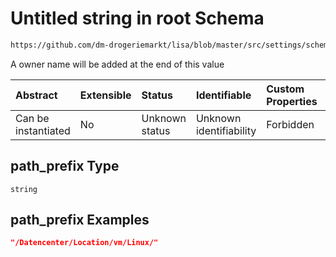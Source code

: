 # Untitled string in root Schema

```txt
https://github.com/dm-drogeriemarkt/lisa/blob/master/src/settings/schema.json#/properties/locations/items/properties/compute_attributes/properties/path_prefix
```

A owner name will be added at the end of this value

| Abstract            | Extensible | Status         | Identifiable            | Custom Properties | Additional Properties | Access Restrictions | Defined In                                                                              |
| :------------------ | :--------- | :------------- | :---------------------- | :---------------- | :-------------------- | :------------------ | :-------------------------------------------------------------------------------------- |
| Can be instantiated | No         | Unknown status | Unknown identifiability | Forbidden         | Allowed               | none                | [settings.schema.json*](../../src/settings/settings.schema.json "open original schema") |

## path_prefix Type

`string`

## path_prefix Examples

```json
"/Datencenter/Location/vm/Linux/"
```

